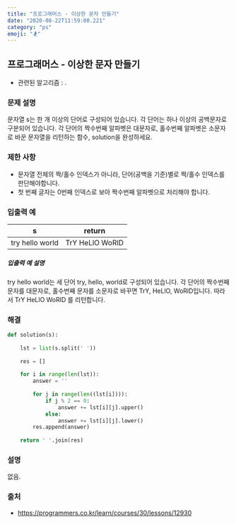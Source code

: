 ```yaml
---
title: "프로그래머스 - 이상한 문자 만들기"
date: "2020-08-22T11:59:00.221"
category: "ps"
emoji: "🏂"
---
```


## 프로그래머스 - 이상한 문자 만들기

- 관련된 알고리즘 : .

### 문제 설명

문자열 s는 한 개 이상의 단어로 구성되어 있습니다. 각 단어는 하나 이상의 공백문자로 구분되어 있습니다. 각 단어의 짝수번째 알파벳은 대문자로, 홀수번째 알파벳은 소문자로 바꾼 문자열을 리턴하는 함수, solution을 완성하세요.

### 제한 사항

- 문자열 전체의 짝/홀수 인덱스가 아니라, 단어(공백을 기준)별로 짝/홀수 인덱스를 판단해야합니다.
- 첫 번째 글자는 0번째 인덱스로 보아 짝수번째 알파벳으로 처리해야 합니다.

### 입출력 예

| s               | return          |
| --------------- | --------------- |
| try hello world | TrY HeLlO WoRlD |

##### 입출력 예 설명

try hello world는 세 단어 try, hello, world로 구성되어 있습니다. 각 단어의 짝수번째 문자를 대문자로, 홀수번째 문자를 소문자로 바꾸면 TrY, HeLlO, WoRlD입니다. 따라서 TrY HeLlO WoRlD 를 리턴합니다.

### 해결

```python
def solution(s):
    
    lst = list(s.split(' '))
    
    res = []
    
    for i in range(len(lst)):
        answer = ''
        
        for j in range(len((lst[i]))):
            if j % 2 == 0:
                answer += lst[i][j].upper()
            else:
                answer += lst[i][j].lower()
        res.append(answer)     
        
    return ' '.join(res)
```

### 설명

없음.

### 출처

- https://programmers.co.kr/learn/courses/30/lessons/12930

